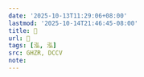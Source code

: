 ```yaml
---
date: '2025-10-13T11:29:06+08:00'
lastmod: '2025-10-14T21:46:45-08:00'
title: 󰠇
url: 󰠇
tags: [泓, 泓]
src: GHZR, DCCV
note:
---
```

